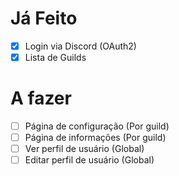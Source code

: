 # Já Feito
- [x] Login via Discord (OAuth2)
- [x] Lista de Guilds

# A fazer

- [ ] Página de configuração (Por guild)
- [ ] Página de informações (Por guild)
- [ ] Ver perfil de usuário (Global)
- [ ] Editar perfil de usuário (Global)
